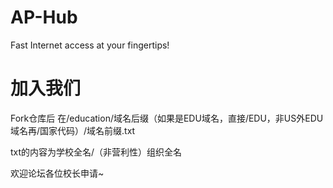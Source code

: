 # AP-Hub
Fast Internet access at your fingertips!
# 加入我们
Fork仓库后
在/education/域名后缀（如果是EDU域名，直接/EDU，非US外EDU域名再/国家代码）/域名前缀.txt

txt的内容为学校全名/（非营利性）组织全名

欢迎论坛各位校长申请~

